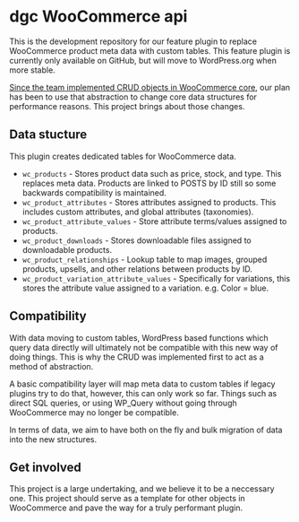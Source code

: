 # dgc WooCommerce api

This is the development repository for our feature plugin to replace WooCommerce product meta data with custom tables. This feature plugin is currently only available on GitHub, but will move to WordPress.org when more stable.

[Since the team implemented CRUD objects in WooCommerce core](https://github.com/woocommerce/woocommerce/wiki/CRUD-Objects-in-3.0), our plan has been to use that abstraction to change core data structures for performance reasons. This project brings about those changes.

## Data stucture

This plugin creates dedicated tables for WooCommerce data.

- `wc_products` - Stores product data such as price, stock, and type. This replaces meta data. Products are linked to POSTS by ID still so some backwards compatibility is maintained.
- `wc_product_attributes` - Stores attributes assigned to products. This includes custom attributes, and global attributes (taxonomies).
- `wc_product_attribute_values` - Store attribute terms/values assigned to products.
- `wc_product_downloads` - Stores downloadable files assigned to downloadable products.
- `wc_product_relationships` - Lookup table to map images, grouped products, upsells, and other relations between products by ID.
- `wc_product_variation_attribute_values` - Specifically for variations, this stores the attribute value assigned to a variation. e.g. Color = blue.

## Compatibility

With data moving to custom tables, WordPress based functions which query data directly will ultimately not be compatible with this new way of doing things. This is why the CRUD was implemented first to act as a method of abstraction.

A basic compatibility layer will map meta data to custom tables if legacy plugins try to do that, however, this can only work so far. Things such as direct SQL queries, or using WP_Query without going through WooCommerce may no longer be compatible.

In terms of data, we aim to have both on the fly and bulk migration of data into the new structures.

## Get involved

This project is a large undertaking, and we believe it to be a neccessary one. This project should serve as a template for other objects in WooCommerce and pave the way for a truly performant plugin.
